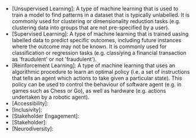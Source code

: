 * [Unsupervised Learning]: A type of machine learning that is used to train a model to find patterns in a dataset that is typically unlabelled. It is commonly used for clustering or dimensionality reduction tasks (e.g. clustering data into groups that are not pre-specified by a user).
* [Supervised Learning]: A type of machine learning that is trained uasing labelled data to predict specific outcomes, including future instances where the outcome may not be known. It is commonly used for classification or regression tasks (e.g. classiying a financial transaction as 'fraudulent' or not 'fraudulent').
* [Reinforcement Learning]: A type of machine learning that uses an algorithmic procedure to learn an optimal policy (i.e. a set of instructions that tells an agent which actions to take given a particular state). This policy can be used to control the behaviour of software agent (e.g. in games such as Chess or Go), as well as hardware (e.g. actions undertaken by a robotic agent).
* [Accessibility]:
* [Inclusivity]:
* [Stakeholder Engagement]:
* [Stakeholder]: 
* [Neurodiversity]: 